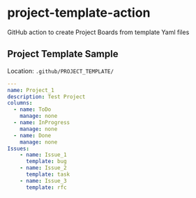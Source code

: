 # project-template-action
GitHub action to create Project Boards from template Yaml files


## Project Template Sample

Location: `.github/PROJECT_TEMPLATE/`

```Yaml
---
name: Project_1
description: Test Project
columns:
  - name: ToDo
    manage: none
  - name: InProgress
    manage: none
  - name: Done
    manage: none
Issues:
    - name: Issue_1
      template: bug
    - name: Issue_2
      template: task
    - name: Issue_3
      template: rfc
```
